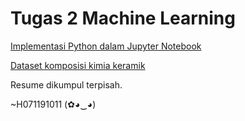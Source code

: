 Tugas 2 Machine Learning
=====

[Implementasi Python dalam Jupyter Notebook](main.ipynb)

[Dataset komposisi kimia keramik](https://archive.ics.uci.edu/ml/datasets/Chemical+Composition+of+Ceramic+Samples)

Resume dikumpul terpisah.

~H071191011 (✿◕‿◕)

